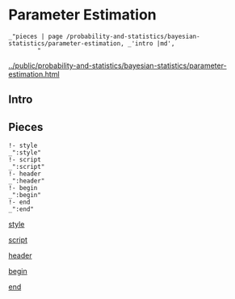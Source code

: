 # Parameter Estimation

    _"pieces | page /probability-and-statistics/bayesian-statistics/parameter-estimation, _'intro |md',
            "

[../public/probability-and-statistics/bayesian-statistics/parameter-estimation.html](# "save:")


## Intro

## Pieces

    !- style
    _":style"
    !- script
    _":script"
    !- header
    _":header"
    !- begin
    _":begin"
    !- end
    _":end"

[style]() 

[script]()

[header]()

[begin]()

[end]()

